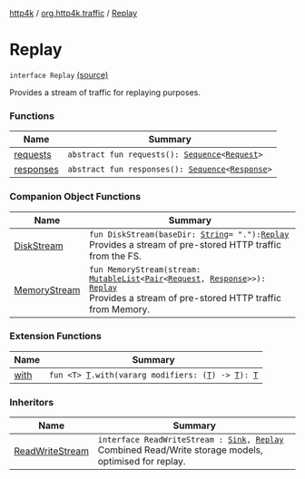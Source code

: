 [http4k](../../index.md) / [org.http4k.traffic](../index.md) / [Replay](./index.md)

# Replay

`interface Replay` [(source)](https://github.com/http4k/http4k/blob/master/http4k-core/src/main/kotlin/org/http4k/traffic/Replay.kt#L12)

Provides a stream of traffic for replaying purposes.

### Functions

| Name | Summary |
|---|---|
| [requests](requests.md) | `abstract fun requests(): `[`Sequence`](https://kotlinlang.org/api/latest/jvm/stdlib/kotlin.sequences/-sequence/index.html)`<`[`Request`](../../org.http4k.core/-request/index.md)`>` |
| [responses](responses.md) | `abstract fun responses(): `[`Sequence`](https://kotlinlang.org/api/latest/jvm/stdlib/kotlin.sequences/-sequence/index.html)`<`[`Response`](../../org.http4k.core/-response/index.md)`>` |

### Companion Object Functions

| Name | Summary |
|---|---|
| [DiskStream](-disk-stream.md) | `fun DiskStream(baseDir: `[`String`](https://kotlinlang.org/api/latest/jvm/stdlib/kotlin/-string/index.html)` = "."): `[`Replay`](./index.md)<br>Provides a stream of pre-stored HTTP traffic from the FS. |
| [MemoryStream](-memory-stream.md) | `fun MemoryStream(stream: `[`MutableList`](https://kotlinlang.org/api/latest/jvm/stdlib/kotlin.collections/-mutable-list/index.html)`<`[`Pair`](https://kotlinlang.org/api/latest/jvm/stdlib/kotlin/-pair/index.html)`<`[`Request`](../../org.http4k.core/-request/index.md)`, `[`Response`](../../org.http4k.core/-response/index.md)`>>): `[`Replay`](./index.md)<br>Provides a stream of pre-stored HTTP traffic from Memory. |

### Extension Functions

| Name | Summary |
|---|---|
| [with](../../org.http4k.core/with.md) | `fun <T> `[`T`](../../org.http4k.core/with.md#T)`.with(vararg modifiers: (`[`T`](../../org.http4k.core/with.md#T)`) -> `[`T`](../../org.http4k.core/with.md#T)`): `[`T`](../../org.http4k.core/with.md#T) |

### Inheritors

| Name | Summary |
|---|---|
| [ReadWriteStream](../-read-write-stream/index.md) | `interface ReadWriteStream : `[`Sink`](../-sink/index.md)`, `[`Replay`](./index.md)<br>Combined Read/Write storage models, optimised for replay. |

